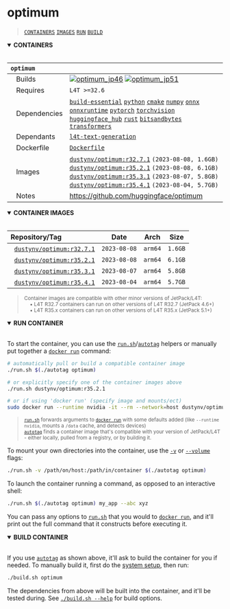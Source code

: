 # optimum

> [`CONTAINERS`](#user-content-containers) [`IMAGES`](#user-content-images) [`RUN`](#user-content-run) [`BUILD`](#user-content-build)

<details open>
<summary><b><a id="containers">CONTAINERS</a></b></summary>
<br>

| **`optimum`** | |
| :-- | :-- |
| &nbsp;&nbsp;&nbsp;Builds | [![`optimum_jp46`](https://img.shields.io/github/actions/workflow/status/dusty-nv/jetson-containers/optimum_jp46.yml?label=optimum:jp46)](https://github.com/dusty-nv/jetson-containers/actions/workflows/optimum_jp46.yml) [![`optimum_jp51`](https://img.shields.io/github/actions/workflow/status/dusty-nv/jetson-containers/optimum_jp51.yml?label=optimum:jp51)](https://github.com/dusty-nv/jetson-containers/actions/workflows/optimum_jp51.yml) |
| &nbsp;&nbsp;&nbsp;Requires | `L4T >=32.6` |
| &nbsp;&nbsp;&nbsp;Dependencies | [`build-essential`](/packages/build-essential) [`python`](/packages/python) [`cmake`](/packages/cmake/cmake_pip) [`numpy`](/packages/numpy) [`onnx`](/packages/onnx) [`onnxruntime`](/packages/onnxruntime) [`pytorch`](/packages/pytorch) [`torchvision`](/packages/pytorch/torchvision) [`huggingface_hub`](/packages/llm/huggingface_hub) [`rust`](/packages/rust) [`bitsandbytes`](/packages/llm/bitsandbytes) [`transformers`](/packages/llm/transformers) |
| &nbsp;&nbsp;&nbsp;Dependants | [`l4t-text-generation`](/packages/l4t/l4t-text-generation) |
| &nbsp;&nbsp;&nbsp;Dockerfile | [`Dockerfile`](Dockerfile) |
| &nbsp;&nbsp;&nbsp;Images | [`dustynv/optimum:r32.7.1`](https://hub.docker.com/r/dustynv/optimum/tags) `(2023-08-08, 1.6GB)`<br>[`dustynv/optimum:r35.2.1`](https://hub.docker.com/r/dustynv/optimum/tags) `(2023-08-08, 6.1GB)`<br>[`dustynv/optimum:r35.3.1`](https://hub.docker.com/r/dustynv/optimum/tags) `(2023-08-07, 5.8GB)`<br>[`dustynv/optimum:r35.4.1`](https://hub.docker.com/r/dustynv/optimum/tags) `(2023-08-04, 5.7GB)` |
| &nbsp;&nbsp;&nbsp;Notes | https://github.com/huggingface/optimum |

</details>

<details open>
<summary><b><a id="images">CONTAINER IMAGES</a></b></summary>
<br>

| Repository/Tag | Date | Arch | Size |
| :-- | :--: | :--: | :--: |
| &nbsp;&nbsp;[`dustynv/optimum:r32.7.1`](https://hub.docker.com/r/dustynv/optimum/tags) | `2023-08-08` | `arm64` | `1.6GB` |
| &nbsp;&nbsp;[`dustynv/optimum:r35.2.1`](https://hub.docker.com/r/dustynv/optimum/tags) | `2023-08-08` | `arm64` | `6.1GB` |
| &nbsp;&nbsp;[`dustynv/optimum:r35.3.1`](https://hub.docker.com/r/dustynv/optimum/tags) | `2023-08-07` | `arm64` | `5.8GB` |
| &nbsp;&nbsp;[`dustynv/optimum:r35.4.1`](https://hub.docker.com/r/dustynv/optimum/tags) | `2023-08-04` | `arm64` | `5.7GB` |

> <sub>Container images are compatible with other minor versions of JetPack/L4T:</sub><br>
> <sub>&nbsp;&nbsp;&nbsp;&nbsp;• L4T R32.7 containers can run on other versions of L4T R32.7 (JetPack 4.6+)</sub><br>
> <sub>&nbsp;&nbsp;&nbsp;&nbsp;• L4T R35.x containers can run on other versions of L4T R35.x (JetPack 5.1+)</sub><br>
</details>

<details open>
<summary><b><a id="run">RUN CONTAINER</a></b></summary>
<br>

To start the container, you can use the [`run.sh`](/docs/run.md)/[`autotag`](/docs/run.md#autotag) helpers or manually put together a [`docker run`](https://docs.docker.com/engine/reference/commandline/run/) command:
```bash
# automatically pull or build a compatible container image
./run.sh $(./autotag optimum)

# or explicitly specify one of the container images above
./run.sh dustynv/optimum:r35.2.1

# or if using 'docker run' (specify image and mounts/ect)
sudo docker run --runtime nvidia -it --rm --network=host dustynv/optimum:r35.2.1
```
> <sup>[`run.sh`](/docs/run.md) forwards arguments to [`docker run`](https://docs.docker.com/engine/reference/commandline/run/) with some defaults added (like `--runtime nvidia`, mounts a `/data` cache, and detects devices)</sup><br>
> <sup>[`autotag`](/docs/run.md#autotag) finds a container image that's compatible with your version of JetPack/L4T - either locally, pulled from a registry, or by building it.</sup>

To mount your own directories into the container, use the [`-v`](https://docs.docker.com/engine/reference/commandline/run/#volume) or [`--volume`](https://docs.docker.com/engine/reference/commandline/run/#volume) flags:
```bash
./run.sh -v /path/on/host:/path/in/container $(./autotag optimum)
```
To launch the container running a command, as opposed to an interactive shell:
```bash
./run.sh $(./autotag optimum) my_app --abc xyz
```
You can pass any options to [`run.sh`](/docs/run.md) that you would to [`docker run`](https://docs.docker.com/engine/reference/commandline/run/), and it'll print out the full command that it constructs before executing it.
</details>
<details open>
<summary><b><a id="build">BUILD CONTAINER</b></summary>
<br>

If you use [`autotag`](/docs/run.md#autotag) as shown above, it'll ask to build the container for you if needed.  To manually build it, first do the [system setup](/docs/setup.md), then run:
```bash
./build.sh optimum
```
The dependencies from above will be built into the container, and it'll be tested during.  See [`./build.sh --help`](/jetson_containers/build.py) for build options.
</details>
